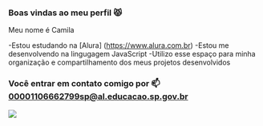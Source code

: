 ### Boas vindas ao meu perfil 😾

Meu nome é Camila

-Estou estudando na [Alura] (https://www.alura.com.br)
-Estou me desenvolvendo na lingugagem JavaScript
-Utilizo esse espaço para minha organização e compartilhamento dos meus projetos desenvolvidos

### Você entrar em contato comigo por  📫 00001106662799sp@al.educacao.sp.gov.br


![](https://media1.tenor.com/m/47qpxBq_Tw0AAAAd/cat-cat-meme.gif)
